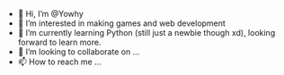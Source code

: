 - 👋 Hi, I’m @Yowhy
- 👀 I’m interested in making games and web development 
- 🌱 I’m currently learning Python (still just a newbie though xd), looking forward to learn more.
- 💞️ I’m looking to collaborate on ...
- 📫 How to reach me ...

<!---
Yowhy/Yowhy is a ✨ special ✨ repository because its `README.md` (this file) appears on your GitHub profile.
You can click the Preview link to take a look at your changes.
--->
